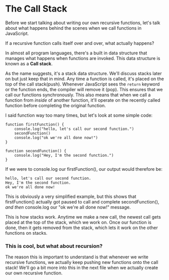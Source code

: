 # The Call Stack

Before we start talking about writing our own recursive functions, let's talk about what happens behind the scenes when we call functions in JavaScript.

If a recursive function calls itself over and over, what actually happens?

In almost all program languages, there's a built in data structure that manages what happens when functions are invoked. This data structure is known as a **Call stack**.

As the name suggests, it's a stack data structure. We'll discuss stacks later on but just keep that in mind. Any time a function is called, it's placed on the top of the call stack(push). Whenever JavaScript sees the `return` keyword or the function ends, the compiler will remove it (pop). This ensures that we call our functions synchronously. This also means that when we call a function from _inside_ of another function, it'll operate on the recently called function before completing the original function.

I said function way too many times, but let's look at some simple code:

```
function firstFunction() {
    console.log("hello, let's call our second function.")
    secondFunction()
    console.log("ok we're all done now!")
}

function secondFunction() {
    console.log("Hey, I'm the second function.")
}
```

If we were to console.log our firstFunction(), our output would therefore be:

```
hello, let's call our second function.
Hey, I'm the second function.
ok we're all done now!
```

This is obviously a very simplified example, but this shows that firstFunction() actually got paused to call and complete secondFunction(), _and then_ console.log our "ok we're all done now!" message.

This is how stacks work. Anytime we make a new call, the newest call gets placed at the top of the stack, which we work on. Once our function is done, then it gets removed from the stack, which lets it work on the other functions on stacks.

### This is cool, but what about recursion?

The reason this is important to understand is that whenever we write recursive functions, we actually keep pushing new functions onto the call stack! We'll go a bit more into this in the next file when we actually create our own recursive function.

